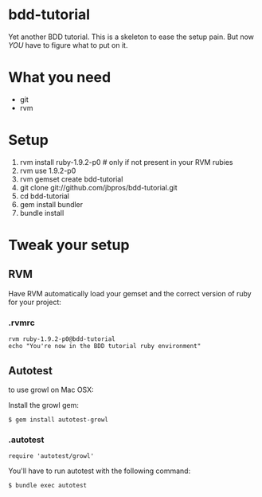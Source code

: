 # bdd-tutorial

Yet another BDD tutorial. This is a skeleton to ease the setup pain. But now *YOU* have to figure what to put on it.

# What you need

* git
* rvm

# Setup

1. rvm install ruby-1.9.2-p0 # only if not present in your RVM rubies
2. rvm use 1.9.2-p0
3. rvm gemset create bdd-tutorial
4. git clone git://github.com/jbpros/bdd-tutorial.git
5. cd bdd-tutorial
6. gem install bundler
7. bundle install

# Tweak your setup

## RVM

Have RVM automatically load your gemset and the correct version of ruby for your project:

### .rvmrc

    rvm ruby-1.9.2-p0@bdd-tutorial
    echo "You're now in the BDD tutorial ruby environment"

## Autotest

to use growl on Mac OSX:

Install the growl gem:

    $ gem install autotest-growl
    
### .autotest

    require 'autotest/growl'

You'll have to run autotest with the following command:

    $ bundle exec autotest
